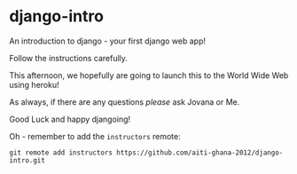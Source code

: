 django-intro
============

An introduction to django - your first django web app!

Follow the instructions carefully.

This afternoon, we hopefully are going to launch this to the World Wide Web
using heroku!

As always, if there are any questions _please_ ask Jovana or Me.

Good Luck and happy djangoing!


Oh - remember to add the `instructors` remote:

`git remote add instructors https://github.com/aiti-ghana-2012/django-intro.git`
